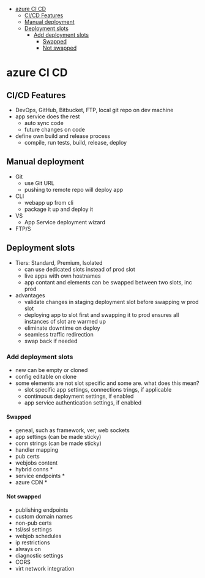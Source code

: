 - [azure CI CD](#azure-ci-cd)
  - [CI/CD Features](#cicd-features)
  - [Manual deployment](#manual-deployment)
  - [Deployment slots](#deployment-slots)
    - [Add deployment slots](#add-deployment-slots)
      - [Swapped](#swapped)
      - [Not swapped](#not-swapped)
# azure CI CD

## CI/CD Features
* DevOps, GitHub, Bitbucket, FTP, local git repo on dev machine
* app service does the rest
  * auto sync code
  * future changes on code
* define own build and release process 
  * compile, run tests, build, release, deploy

## Manual deployment
* Git
  * use Git URL
  * pushing to remote repo will deploy app
* CLI
  * webapp up from cli
  * package it up and deploy it
* VS
  * App Service deployment wizard
* FTP/S

## Deployment slots
* Tiers: Standard, Premium, Isolated
  * can use dedicated slots instead of prod slot
  * live apps with own hostnames
  * app contant and elements can be swapped between two slots, inc prod
* advantages
  * validate changes in staging deployment slot before swapping w prod slot
  * deploying app to slot first and swapping it to prod ensures all instances of slot are warmed up
  * eliminate downtime on deploy
  * seamless traffic redirection
  * swap back if needed

### Add deployment slots
* new can be empty or cloned
* config editable on clone
* some elements are not slot specific and some are. what does this mean?
  * slot specific app settings, connections trings, if applicable
  * continuous deployment settings, if enabled
  * app service authentication settings, if enabled

#### Swapped
* geneal, such as framework, ver, web sockets
* app settings (can be made sticky)
* conn strings (can be made sticky)
* handler mapping 
* pub certs
* webjobs content
* hybrid conns *
* service endpoints *
* azure CDN *


#### Not swapped
* publishing endpoints
* custom domain names
* non-pub certs
* tsl/ssl settings
* webjob schedules
* ip restrictions
* always on
* diagnostic settings
* CORS
* virt network integration